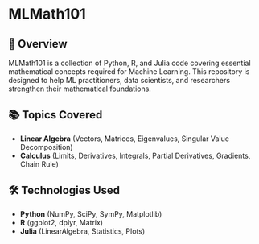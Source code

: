# MLMath101

## 📌 Overview
MLMath101 is a collection of Python, R, and Julia code covering essential mathematical concepts required for Machine Learning. This repository is designed to help ML practitioners, data scientists, and researchers strengthen their mathematical foundations.

## 📚 Topics Covered
- **Linear Algebra** (Vectors, Matrices, Eigenvalues, Singular Value Decomposition)
- **Calculus** (Limits, Derivatives, Integrals, Partial Derivatives, Gradients, Chain Rule)

## 🛠️ Technologies Used
- **Python** (NumPy, SciPy, SymPy, Matplotlib)
- **R** (ggplot2, dplyr, Matrix)
- **Julia** (LinearAlgebra, Statistics, Plots)
